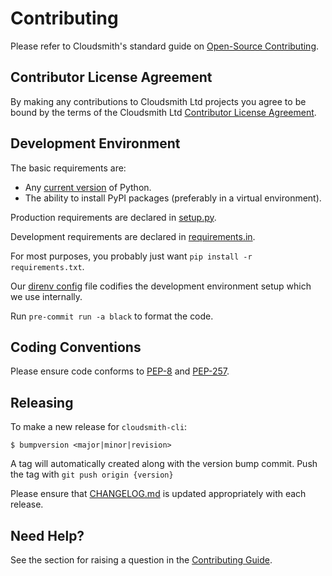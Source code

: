 # Contributing

Please refer to Cloudsmith's standard guide on [Open-Source Contributing](https://help.cloudsmith.io/docs/contributing).


## Contributor License Agreement

By making any contributions to Cloudsmith Ltd projects you agree to be bound by the terms of the Cloudsmith Ltd [Contributor License Agreement](https://help.cloudsmith.io/docs/contributor-license-agreement).


## Development Environment

The basic requirements are:
- Any [current version](https://endoflife.date/python) of Python.
- The ability to install PyPI packages (preferably in a virtual environment).

Production requirements are declared in [setup.py](./setup.py).

Development requirements are declared in [requirements.in](./requirements.in).

For most purposes, you probably just want `pip install -r requirements.txt`.

Our [direnv config](./.envrc) file codifies the development environment setup which we use internally.

Run `pre-commit run -a black` to format the code.

## Coding Conventions

Please ensure code conforms to [PEP-8](https://www.python.org/dev/peps/pep-0008/) and [PEP-257](https://www.python.org/dev/peps/pep-0257/).


## Releasing

To make a new release for `cloudsmith-cli`:

```
$ bumpversion <major|minor|revision>
```

A tag will automatically created along with the version bump commit. Push the tag with `git push origin {version}`

Please ensure that [CHANGELOG.md](./CHANGELOG.md) is updated appropriately with each release.


## Need Help?

See the section for raising a question in the [Contributing Guide](https://help.cloudsmith.io/docs/contributing).
